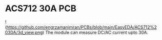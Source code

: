 # ACS712 30A PCB
!(https://github.com/engrzamanimran/PCBs/blob/main/EasyEDA/ACS712%2030A/3d_view.png)
The module can measure DC/AC current upto 30A.


